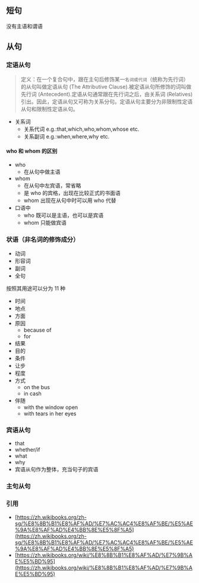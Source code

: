 
## 短句

没有主语和谓语

## 从句

### 定语从句

> 定义：在一个复合句中，跟在主句后修饰某一`名词或代词`（统称为先行词）的从句叫做定语从句 (The Attributive Clause).被定语从句所修饰的词叫做先行词 (Antecedent).定语从句通常跟在先行词之后，由关系词 (Relatives) 引出。因此，定语从句又可称为关系分句。定语从句主要分为非限制性定语从句和限制性定语从句。

- 关系词
  - 关系代词 e.g.:that,which,who,whom,whose etc.
  - 关系副词 e.g.:when,where,why etc.



#### who 和 whom 的区别

- who
  - 在从句中做主语
- whom
  - 在从句中左宾语，常省略
  - 是 who 的宾格，出现在比较正式的书面语
  - whom 出现在从句中时可以用 who 代替
- 口语中
  - who 既可以是主语，也可以是宾语
  - whom 只能做宾语


### 状语（非名词的修饰成分）
- 动词
- 形容词
- 副词
- 全句

按照其用途可以分为 11 种
- 时间
- 地点
- 方面
- 原因
  - because of
  - for
- 结果
- 目的
- 条件
- 让步
- 程度
- 方式
  - on the bus
  - in cash
- 伴随
  - with the window open
  - with tears in her eyes

### 宾语从句

- that
- whether/if
- what
- why
- 宾语从句作为整体，充当句子的宾语

### 主句从句

### 引用

- [https://zh.wikibooks.org/zh-sg/%E8%8B%B1%E8%AF%AD/%E7%AC%AC4%E8%AF%BE/%E5%AE%9A%E8%AF%AD%E4%BB%8E%E5%8F%A5](https://zh.wikibooks.org/zh-sg/%E8%8B%B1%E8%AF%AD/%E7%AC%AC4%E8%AF%BE/%E5%AE%9A%E8%AF%AD%E4%BB%8E%E5%8F%A5)
- [https://zh.wikibooks.org/wiki/%E8%8B%B1%E8%AF%AD/%E7%9B%AE%E5%BD%95](https://zh.wikibooks.org/wiki/%E8%8B%B1%E8%AF%AD/%E7%9B%AE%E5%BD%95)